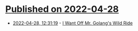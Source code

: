 # [Published on 2022-04-28](index.md)

* [2022-04-28, 12:31:19](https://news.ycombinator.com/item?id=31191700) - [I Want Off Mr. Golang's Wild Ride](https://fasterthanli.me/articles/i-want-off-mr-golangs-wild-ride)
